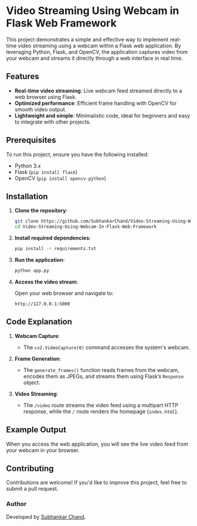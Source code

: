# Video Streaming Using Webcam in Flask Web Framework

This project demonstrates a simple and effective way to implement real-time video streaming using a webcam within a Flask web application. By leveraging Python, Flask, and OpenCV, the application captures video from your webcam and streams it directly through a web interface in real time.

## Features

- **Real-time video streaming**: Live webcam feed streamed directly to a web browser using Flask.
- **Optimized performance**: Efficient frame handling with OpenCV for smooth video output.
- **Lightweight and simple**: Minimalistic code, ideal for beginners and easy to integrate with other projects.

## Prerequisites

To run this project, ensure you have the following installed:

- Python 3.x
- Flask (`pip install flask`)
- OpenCV (`pip install opencv-python`)

## Installation

1. **Clone the repository**:

    ```bash
    git clone https://github.com/SubhankarChand/Video-Streaming-Using-Webcam-In-Flask-Web-Framework.git
    cd Video-Streaming-Using-Webcam-In-Flask-Web-Framework
    ```

2. **Install required dependencies**:

    ```bash
    pip install -r requirements.txt
    ```

3. **Run the application**:

    ```bash
    python app.py
    ```

4. **Access the video stream**:

    Open your web browser and navigate to:

    ```
    http://127.0.0.1:5000
    ```


## Code Explanation

1. **Webcam Capture**:
   - The `cv2.VideoCapture(0)` command accesses the system's webcam.
   
2. **Frame Generation**:
   - The `generate_frames()` function reads frames from the webcam, encodes them as JPEGs, and streams them using Flask’s `Response` object.
   
3. **Video Streaming**:
   - The `/video` route streams the video feed using a multipart HTTP response, while the `/` route renders the homepage (`index.html`).

## Example Output

When you access the web application, you will see the live video feed from your webcam in your browser.

## Contributing

Contributions are welcome! If you'd like to improve this project, feel free to submit a pull request.



### Author

Developed by [Subhankar Chand](https://github.com/SubhankarChand).



